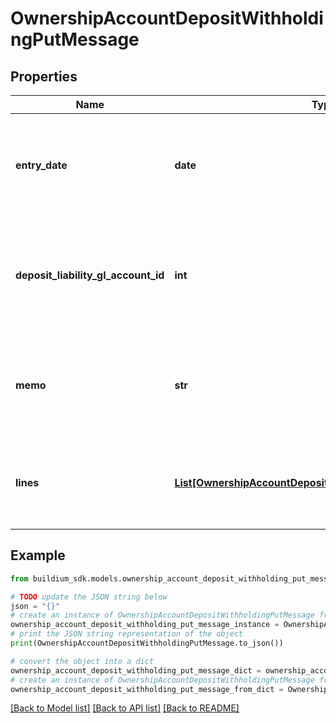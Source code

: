 # OwnershipAccountDepositWithholdingPutMessage


## Properties

Name | Type | Description | Notes
------------ | ------------- | ------------- | -------------
**entry_date** | **date** | Date of the deposit withholding. The date must be formatted as YYYY-MM-DD. | 
**deposit_liability_gl_account_id** | **int** | The identifier of the liability general ledger account from which to withhold the funds. | 
**memo** | **str** | Memo associated with the withholding. Memo cannot exceed 65 characters. | [optional] 
**lines** | [**List[OwnershipAccountDepositWithholdingLinePutMessage]**](OwnershipAccountDepositWithholdingLinePutMessage.md) | Line items specifying the income accounts the deposit will be applied to. | [optional] 

## Example

```python
from buildium_sdk.models.ownership_account_deposit_withholding_put_message import OwnershipAccountDepositWithholdingPutMessage

# TODO update the JSON string below
json = "{}"
# create an instance of OwnershipAccountDepositWithholdingPutMessage from a JSON string
ownership_account_deposit_withholding_put_message_instance = OwnershipAccountDepositWithholdingPutMessage.from_json(json)
# print the JSON string representation of the object
print(OwnershipAccountDepositWithholdingPutMessage.to_json())

# convert the object into a dict
ownership_account_deposit_withholding_put_message_dict = ownership_account_deposit_withholding_put_message_instance.to_dict()
# create an instance of OwnershipAccountDepositWithholdingPutMessage from a dict
ownership_account_deposit_withholding_put_message_from_dict = OwnershipAccountDepositWithholdingPutMessage.from_dict(ownership_account_deposit_withholding_put_message_dict)
```
[[Back to Model list]](../README.md#documentation-for-models) [[Back to API list]](../README.md#documentation-for-api-endpoints) [[Back to README]](../README.md)


